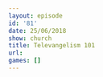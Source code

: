 ```yaml
---
layout: episode
id: '81'
date: 25/06/2018
show: church
title: Televangelism 101
url: 
games: []
---
```

